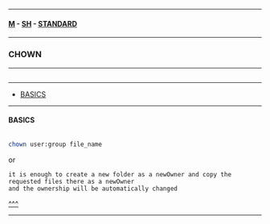 
---

#### [M](https://github.com/ttltrk/TTT/blob/master/menu.md) - [SH](https://github.com/ttltrk/TTT/blob/master/SH/SH.md) - [STANDARD](https://github.com/ttltrk/TTT/blob/master/SH/STANDARD/STANDARD.md)

---

### CHOWN

---

```

```

---

* [BASICS](#BASICS)

---

#### BASICS

```

```

```sh
chown user:group file_name
```

or

```
it is enough to create a new folder as a newOwner and copy the requested files there as a newOwner
and the ownership will be automatically changed
```

[^^^](#CHOWN)

---
